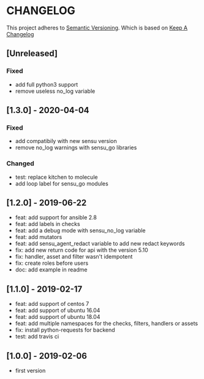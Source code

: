 # CHANGELOG

This project adheres to [Semantic Versioning](http://semver.org/).
Which is based on [Keep A Changelog](http://keepachangelog.com/)

## [Unreleased]

### Fixed

- add full python3 support
- remove useless no_log variable

## [1.3.0] - 2020-04-04

### Fixed

- add compatibily with new sensu version
- remove no_log warnings with sensu_go libraries

### Changed

- test: replace kitchen to molecule
- add loop label for sensu_go modules

## [1.2.0] - 2019-06-22

- feat: add support for ansible 2.8
- feat: add labels in checks
- feat: add a debug mode with sensu_no_log variable
- feat: add mutators
- feat: add sensu_agent_redact variable to add new redact keywords
- fix: add new return code for api with the version 5.10
- fix: handler, asset and filter wasn't idempotent
- fix: create roles before users
- doc: add example in readme

## [1.1.0] - 2019-02-17

- feat: add support of centos 7
- feat: add support of ubuntu 16.04
- feat: add support of ubuntu 18.04
- feat: add multiple namespaces for the checks, filters, handlers or assets
- fix: install python-requests for backend
- test: add travis ci

## [1.0.0] - 2019-02-06

- first version
